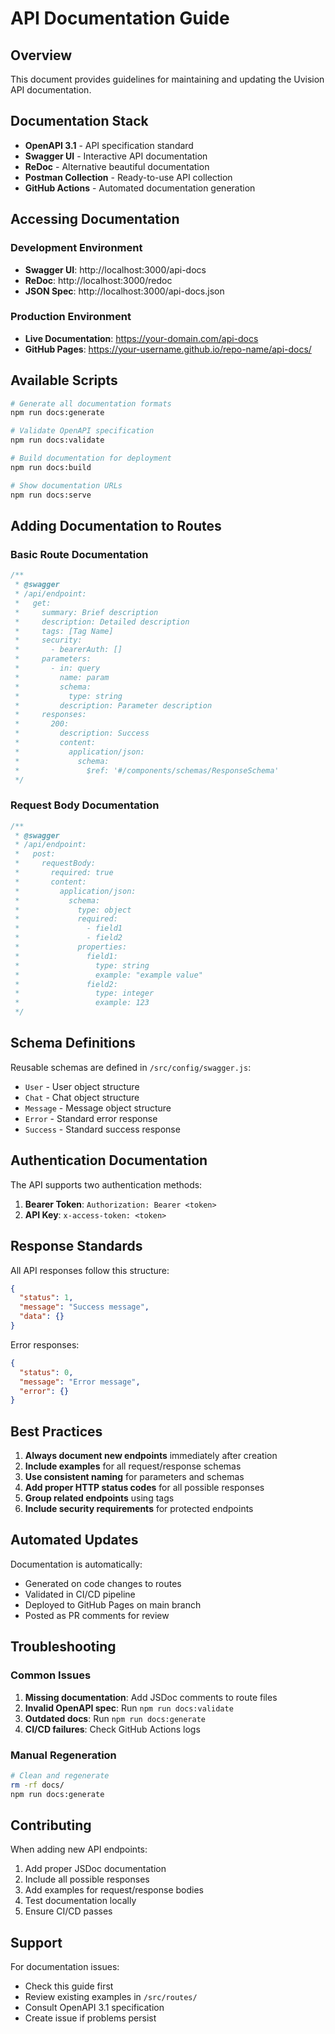 # API Documentation Guide

## Overview

This document provides guidelines for maintaining and updating the Uvision API documentation.

## Documentation Stack

- **OpenAPI 3.1** - API specification standard
- **Swagger UI** - Interactive API documentation
- **ReDoc** - Alternative beautiful documentation
- **Postman Collection** - Ready-to-use API collection
- **GitHub Actions** - Automated documentation generation

## Accessing Documentation

### Development Environment
- **Swagger UI**: http://localhost:3000/api-docs
- **ReDoc**: http://localhost:3000/redoc
- **JSON Spec**: http://localhost:3000/api-docs.json

### Production Environment
- **Live Documentation**: https://your-domain.com/api-docs
- **GitHub Pages**: https://your-username.github.io/repo-name/api-docs/

## Available Scripts

```bash
# Generate all documentation formats
npm run docs:generate

# Validate OpenAPI specification
npm run docs:validate

# Build documentation for deployment
npm run docs:build

# Show documentation URLs
npm run docs:serve
```

## Adding Documentation to Routes

### Basic Route Documentation

```javascript
/**
 * @swagger
 * /api/endpoint:
 *   get:
 *     summary: Brief description
 *     description: Detailed description
 *     tags: [Tag Name]
 *     security:
 *       - bearerAuth: []
 *     parameters:
 *       - in: query
 *         name: param
 *         schema:
 *           type: string
 *         description: Parameter description
 *     responses:
 *       200:
 *         description: Success
 *         content:
 *           application/json:
 *             schema:
 *               $ref: '#/components/schemas/ResponseSchema'
 */
```

### Request Body Documentation

```javascript
/**
 * @swagger
 * /api/endpoint:
 *   post:
 *     requestBody:
 *       required: true
 *       content:
 *         application/json:
 *           schema:
 *             type: object
 *             required:
 *               - field1
 *               - field2
 *             properties:
 *               field1:
 *                 type: string
 *                 example: "example value"
 *               field2:
 *                 type: integer
 *                 example: 123
 */
```

## Schema Definitions

Reusable schemas are defined in `/src/config/swagger.js`:

- `User` - User object structure
- `Chat` - Chat object structure
- `Message` - Message object structure
- `Error` - Standard error response
- `Success` - Standard success response

## Authentication Documentation

The API supports two authentication methods:

1. **Bearer Token**: `Authorization: Bearer <token>`
2. **API Key**: `x-access-token: <token>`

## Response Standards

All API responses follow this structure:

```json
{
  "status": 1,
  "message": "Success message",
  "data": {}
}
```

Error responses:

```json
{
  "status": 0,
  "message": "Error message",
  "error": {}
}
```

## Best Practices

1. **Always document new endpoints** immediately after creation
2. **Include examples** for all request/response schemas
3. **Use consistent naming** for parameters and schemas
4. **Add proper HTTP status codes** for all possible responses
5. **Group related endpoints** using tags
6. **Include security requirements** for protected endpoints

## Automated Updates

Documentation is automatically:
- Generated on code changes to routes
- Validated in CI/CD pipeline
- Deployed to GitHub Pages on main branch
- Posted as PR comments for review

## Troubleshooting

### Common Issues

1. **Missing documentation**: Add JSDoc comments to route files
2. **Invalid OpenAPI spec**: Run `npm run docs:validate`
3. **Outdated docs**: Run `npm run docs:generate`
4. **CI/CD failures**: Check GitHub Actions logs

### Manual Regeneration

```bash
# Clean and regenerate
rm -rf docs/
npm run docs:generate
```

## Contributing

When adding new API endpoints:

1. Add proper JSDoc documentation
2. Include all possible responses
3. Add examples for request/response bodies
4. Test documentation locally
5. Ensure CI/CD passes

## Support

For documentation issues:
- Check this guide first
- Review existing examples in `/src/routes/`
- Consult OpenAPI 3.1 specification
- Create issue if problems persist
